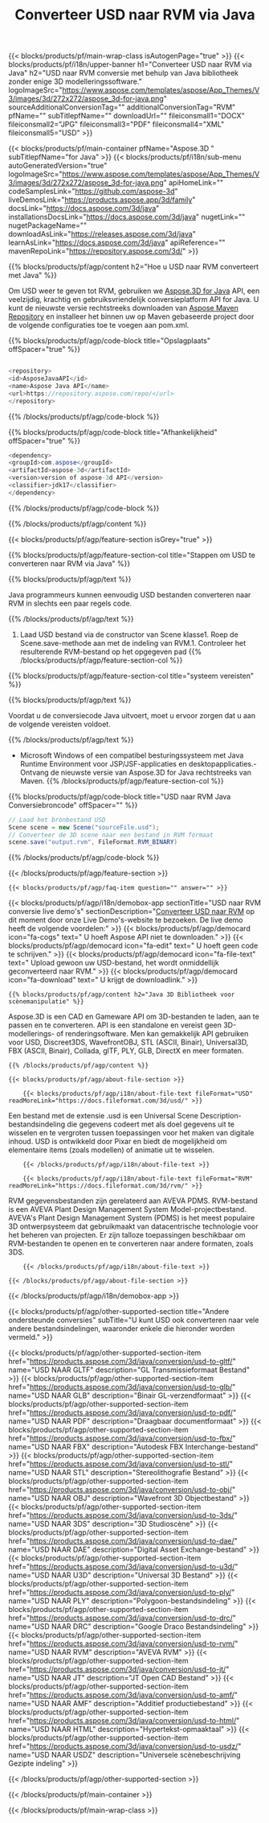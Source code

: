 ﻿---
title: Converteer USD naar RVM via Java
weight: 530
url: /nl/java/conversion/usd-to-rvm/ 
description: Voorbeeld Java conversiecode voor USD formaat naar RVM bestand. Gebruik deze voorbeeldcode om USD naar RVM te converteren binnen elke web- of desktoptoepassing op Java.
---
{{< blocks/products/pf/main-wrap-class isAutogenPage="true" >}}
{{< blocks/products/pf/i18n/upper-banner h1="Converteer USD naar RVM via Java" h2="USD naar RVM conversie met behulp van Java bibliotheek zonder enige 3D modelleringssoftware." logoImageSrc="https://www.aspose.com/templates/aspose/App_Themes/V3/images/3d/272x272/aspose_3d-for-java.png" sourceAdditionalConversionTag="" additionalConversionTag="RVM" pfName="" subTitlepfName="" downloadUrl="" fileiconsmall1="DOCX" fileiconsmall2="JPG" fileiconsmall3="PDF" fileiconsmall4="XML" fileiconsmall5="USD" >}}

{{< blocks/products/pf/main-container pfName="Aspose.3D " subTitlepfName="for Java" >}}
{{< blocks/products/pf/i18n/sub-menu autoGeneratedVersion="true" logoImageSrc="https://www.aspose.com/templates/aspose/App_Themes/V3/images/3d/272x272/aspose_3d-for-java.png" apiHomeLink="" codeSamplesLink="https://github.com/aspose-3d" liveDemosLink="https://products.aspose.app/3d/family" docsLink="https://docs.aspose.com/3d/java" installationsDocsLink="https://docs.aspose.com/3d/java" nugetLink="" nugetPackageName="" downloadAsLink="https://releases.aspose.com/3d/java" learnAsLink="https://docs.aspose.com/3d/java" apiReference="" mavenRepoLink="https://repository.aspose.com/3d/" >}}

{{% blocks/products/pf/agp/content h2="Hoe u USD naar RVM converteert met Java" %}}

 Om USD weer te geven tot RVM, gebruiken we
 [Aspose.3D for Java](https://products.aspose.com/3d/java) 
 API, een veelzijdig, krachtig en gebruiksvriendelijk conversieplatform API for Java. U kunt de nieuwste versie rechtstreeks downloaden van
 [Aspose Maven Repository](https://repository.aspose.com/3d/) 
 en installeer het binnen uw op Maven gebaseerde project door de volgende configuraties toe te voegen aan pom.xml.

{{% blocks/products/pf/agp/code-block title="Opslagplaats" offSpacer="true" %}}

```cs

<repository>
<id>AsposeJavaAPI</id>
<name>Aspose Java API</name>
<url>https://repository.aspose.com/repo/</url>
</repository>


```

{{% /blocks/products/pf/agp/code-block %}}

{{% blocks/products/pf/agp/code-block title="Afhankelijkheid" offSpacer="true" %}}

```cs
<dependency>
<groupId>com.aspose</groupId>
<artifactId>aspose-3d</artifactId>
<version>version of aspose-3d API</version>
<classifier>jdk17</classifier>
</dependency>


```

{{% /blocks/products/pf/agp/code-block %}}

{{% /blocks/products/pf/agp/content %}}

{{< blocks/products/pf/agp/feature-section isGrey="true" >}}

{{% blocks/products/pf/agp/feature-section-col title="Stappen om USD te converteren naar RVM via Java" %}}

{{% blocks/products/pf/agp/text %}}

 Java programmeurs kunnen eenvoudig USD bestanden converteren naar RVM in slechts een paar regels code.

{{% /blocks/products/pf/agp/text %}}

1. Laad USD bestand via de constructor van Scene klasse1. Roep de Scene.save-methode aan met de indeling van RVM.1. Controleer het resulterende RVM-bestand op het opgegeven pad
{{% /blocks/products/pf/agp/feature-section-col %}}

{{% blocks/products/pf/agp/feature-section-col title="systeem vereisten" %}}

{{% blocks/products/pf/agp/text %}}

 Voordat u de conversiecode Java uitvoert, moet u ervoor zorgen dat u aan de volgende vereisten voldoet.

{{% /blocks/products/pf/agp/text %}}

- Microsoft Windows of een compatibel besturingssysteem met Java Runtime Environment voor JSP/JSF-applicaties en desktopapplicaties.- Ontvang de nieuwste versie van Aspose.3D for Java rechtstreeks van Maven.
{{% /blocks/products/pf/agp/feature-section-col %}}

{{% blocks/products/pf/agp/code-block title="USD naar RVM Java Conversiebroncode" offSpacer="" %}}

```cs
// Laad het bronbestand USD
Scene scene = new Scene("sourceFile.usd");
// Converteer de 3D scene naar een bestand in RVM formaat
scene.save("output.rvm", FileFormat.RVM_BINARY)

```

{{% /blocks/products/pf/agp/code-block %}}

{{< /blocks/products/pf/agp/feature-section >}}

    {{< blocks/products/pf/agp/faq-item question="" answer="" >}}
 

<!-- aboutfile Starts -->

{{< blocks/products/pf/agp/i18n/demobox-app sectionTitle="USD naar RVM conversie live demo\'s" sectionDescription="[Converteer USD naar RVM](https://products.aspose.app/3d/conversion/usd-to-rvm) op dit moment door onze Live Demo\'s-website te bezoeken. De live demo heeft de volgende voordelen:" >}}
        {{< blocks/products/pf/agp/democard icon="fa-cogs" text=" U hoeft Aspose API niet te downloaden." >}}
        {{< blocks/products/pf/agp/democard icon="fa-edit" text=" U hoeft geen code te schrijven." >}}
        {{< blocks/products/pf/agp/democard icon="fa-file-text" text=" Upload gewoon uw USD-bestand, het wordt onmiddellijk geconverteerd naar RVM." >}}
        {{< blocks/products/pf/agp/democard icon="fa-download" text=" U krijgt de downloadlink." >}}

    {{% blocks/products/pf/agp/content h2="Java 3D Bibliotheek voor scènemanipulatie" %}}

 Aspose.3D is een CAD en Gameware API om 3D-bestanden te laden, aan te passen en te converteren. API is een standalone en vereist geen 3D-modellerings- of renderingsoftware. Men kan gemakkelijk API gebruiken voor USD, Discreet3DS, WavefrontOBJ, STL (ASCII, Binair), Universal3D, FBX (ASCII, Binair), Collada, glTF, PLY, GLB, DirectX en meer formaten. 



    {{% /blocks/products/pf/agp/content %}}

    {{< blocks/products/pf/agp/about-file-section >}}

        {{< blocks/products/pf/agp/i18n/about-file-text fileFormat="USD" readMoreLink="https://docs.fileformat.com/3d/usd/" >}}

Een bestand met de extensie .usd is een Universal Scene Description-bestandsindeling die gegevens codeert met als doel gegevens uit te wisselen en te vergroten tussen toepassingen voor het maken van digitale inhoud. USD is ontwikkeld door Pixar en biedt de mogelijkheid om elementaire items (zoals modellen) of animatie uit te wisselen.

        {{< /blocks/products/pf/agp/i18n/about-file-text >}}

        {{< blocks/products/pf/agp/i18n/about-file-text fileFormat="RVM" readMoreLink="https://docs.fileformat.com/3d/rvm/" >}}

RVM gegevensbestanden zijn gerelateerd aan AVEVA PDMS. RVM-bestand is een AVEVA Plant Design Management System Model-projectbestand. AVEVA's Plant Design Management System (PDMS) is het meest populaire 3D ontwerpsysteem dat gebruikmaakt van datacentrische technologie voor het beheren van projecten. Er zijn talloze toepassingen beschikbaar om RVM-bestanden te openen en te converteren naar andere formaten, zoals 3DS.


        {{< /blocks/products/pf/agp/i18n/about-file-text >}}

    {{< /blocks/products/pf/agp/about-file-section >}}

{{< /blocks/products/pf/agp/i18n/demobox-app >}}

<!-- aboutfile Ends -->

{{< blocks/products/pf/agp/other-supported-section title="Andere ondersteunde conversies" subTitle="U kunt USD ook converteren naar vele andere bestandsindelingen, waaronder enkele die hieronder worden vermeld." >}}

{{< blocks/products/pf/agp/other-supported-section-item href="https://products.aspose.com/3d/java/conversion/usd-to-gltf/" name="USD NAAR GLTF" description="GL Transmissieformaat Bestand" >}}
{{< blocks/products/pf/agp/other-supported-section-item href="https://products.aspose.com/3d/java/conversion/usd-to-glb/" name="USD NAAR GLB" description="Binair GL-verzendformaat" >}}
{{< blocks/products/pf/agp/other-supported-section-item href="https://products.aspose.com/3d/java/conversion/usd-to-pdf/" name="USD NAAR PDF" description="Draagbaar documentformaat" >}}
{{< blocks/products/pf/agp/other-supported-section-item href="https://products.aspose.com/3d/java/conversion/usd-to-fbx/" name="USD NAAR FBX" description="Autodesk FBX Interchange-bestand" >}}
{{< blocks/products/pf/agp/other-supported-section-item href="https://products.aspose.com/3d/java/conversion/usd-to-stl/" name="USD NAAR STL" description="Stereolithografie Bestand" >}}
{{< blocks/products/pf/agp/other-supported-section-item href="https://products.aspose.com/3d/java/conversion/usd-to-obj/" name="USD NAAR OBJ" description="Wavefront 3D Objectbestand" >}}
{{< blocks/products/pf/agp/other-supported-section-item href="https://products.aspose.com/3d/java/conversion/usd-to-3ds/" name="USD NAAR 3DS" description="3D Studioscène" >}}
{{< blocks/products/pf/agp/other-supported-section-item href="https://products.aspose.com/3d/java/conversion/usd-to-dae/" name="USD NAAR DAE" description="Digital Asset Exchange-bestand" >}}
{{< blocks/products/pf/agp/other-supported-section-item href="https://products.aspose.com/3d/java/conversion/usd-to-u3d/" name="USD NAAR U3D" description="Universal 3D Bestand" >}}
{{< blocks/products/pf/agp/other-supported-section-item href="https://products.aspose.com/3d/java/conversion/usd-to-ply/" name="USD NAAR PLY" description="Polygoon-bestandsindeling" >}}
{{< blocks/products/pf/agp/other-supported-section-item href="https://products.aspose.com/3d/java/conversion/usd-to-drc/" name="USD NAAR DRC" description="Google Draco Bestandsindeling" >}}
{{< blocks/products/pf/agp/other-supported-section-item href="https://products.aspose.com/3d/java/conversion/usd-to-rvm/" name="USD NAAR RVM" description="AVEVA RVM" >}}
{{< blocks/products/pf/agp/other-supported-section-item href="https://products.aspose.com/3d/java/conversion/usd-to-jt/" name="USD NAAR JT" description="JT Open CAD Bestand" >}}
{{< blocks/products/pf/agp/other-supported-section-item href="https://products.aspose.com/3d/java/conversion/usd-to-amf/" name="USD NAAR AMF" description="Additief productiebestand" >}}
{{< blocks/products/pf/agp/other-supported-section-item href="https://products.aspose.com/3d/java/conversion/usd-to-html/" name="USD NAAR HTML" description="Hypertekst-opmaaktaal" >}}
{{< blocks/products/pf/agp/other-supported-section-item href="https://products.aspose.com/3d/java/conversion/usd-to-usdz/" name="USD NAAR USDZ" description="Universele scènebeschrijving Gezipte indeling" >}}

{{< /blocks/products/pf/agp/other-supported-section >}}

{{< /blocks/products/pf/main-container >}}
    
{{< /blocks/products/pf/main-wrap-class >}}